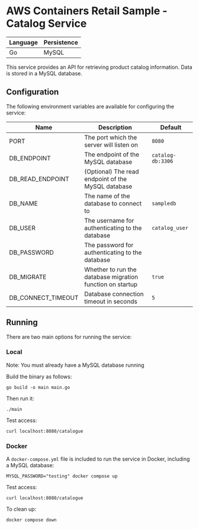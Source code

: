 # AWS Containers Retail Sample - Catalog Service

| Language | Persistence |
|---|---|
| Go | MySQL |

This service provides an API for retrieving product catalog information. Data is stored in a MySQL database.

## Configuration

The following environment variables are available for configuring the service:

| Name | Description | Default |
|---|---|---|
| PORT | The port which the server will listen on | `8080` |
| DB_ENDPOINT | The endpoint of the MySQL database | `catalog-db:3306` |
| DB_READ_ENDPOINT | (Optional) The read endpoint of the MySQL database |  |
| DB_NAME | The name of the database to connect to | `sampledb` |
| DB_USER | The username for authenticating to the database | `catalog_user` |
| DB_PASSWORD | The password for authenticating to the database | |
| DB_MIGRATE | Whether to run the database migration function on startup | `true` |
| DB_CONNECT_TIMEOUT | Database connection timeout in seconds | `5` |

## Running

There are two main options for running the service:

### Local

Note: You must already have a MySQL database running

Build the binary as follows:

```
go build -o main main.go
```

Then run it:

```
./main
```

Test access:

```
curl localhost:8080/catalogue
```

### Docker

A `docker-compose.yml` file is included to run the service in Docker, including a MySQL database:

```
MYSQL_PASSWORD="testing" docker compose up
```

Test access:

```
curl localhost:8080/catalogue
```

To clean up:

```
docker compose down
```